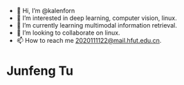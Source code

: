 - 👋 Hi, I’m @kalenforn
- 👀 I’m interested in deep learning, computer vision, linux.
- 🌱 I’m currently learning multimodal information retrieval.
- 💞️ I’m looking to collaborate on linux.
- 📫 How to reach me 2020111122@mail.hfut.edu.cn.

<!---
kalenforn/kalenforn is a ✨ special ✨ repository because its `README.md` (this file) appears on your GitHub profile.
You can click the Preview link to take a look at your changes.
--->
# Junfeng Tu




